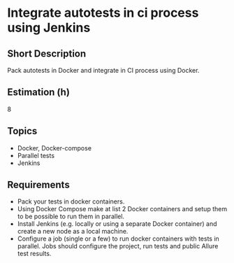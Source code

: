 # Integrate autotests in ci process using Jenkins

## Short Description

Pack autotests in Docker and integrate in CI process using Docker.

## Estimation (h)

8

## Topics

* Docker, Docker-compose
* Parallel tests
* Jenkins

## Requirements

* Pack your tests in docker containers.
* Using Docker Compose make at list 2 Docker containers and setup them to be possible to run them in parallel.
* Install Jenkins (e.g. locally or using a separate Docker container) and create a new node as a local machine.
* Configure a job (single or a few) to run docker containers with tests in parallel. Jobs should configure the project,
  run tests and public Allure test results.
